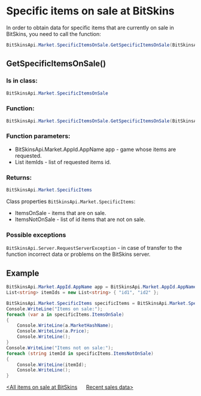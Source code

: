 ﻿# Specific items on sale at BitSkins

In order to obtain data for specific items that are currently on sale in BitSkins, you need to call the function:

```csharp
BitSkinsApi.Market.SpecificItemsOnSale.GetSpecificItemsOnSale(BitSkinsApi.Market.AppId.AppName app, List<string> itemIds);
```

## GetSpecificItemsOnSale()

### Is in class:

```csharp
BitSkinsApi.Market.SpecificItemsOnSale
```

### Function:

```csharp
BitSkinsApi.Market.SpecificItemsOnSale.GetSpecificItemsOnSale(BitSkinsApi.Market.AppId.AppName app, List<string> itemIds);
```

### Function parameters:

* BitSkinsApi.Market.AppId.AppName app - game whose items are requested.
* List<string> itemIds - list of requested items id.

### Returns:

```csharp
BitSkinsApi.Market.SpecificItems
```

Class properties ```BitSkinsApi.Market.SpecificItems```:
* ItemsOnSale - items that are on sale.
* ItemsNotOnSale - list of id items that are not on sale.

### Possible exceptions
```BitSkinsApi.Server.RequestServerException``` - in case of transfer to the function incorrect data or problems on the BitSkins server.

## Example

```csharp
BitSkinsApi.Market.AppId.AppName app = BitSkinsApi.Market.AppId.AppName.CounterStrikGlobalOffensive;
List<string> itemIds = new List<string> { "id1", "id2" };

BitSkinsApi.Market.SpecificItems specificItems = BitSkinsApi.Market.SpecificItemsOnSale.GetSpecificItemsOnSale(app, itemIds);
Console.WriteLine("Items on sale:");
foreach (var a in specificItems.ItemsOnSale)
{
    Console.WriteLine(a.MarketHashName);
    Console.WriteLine(a.Price);
    Console.WriteLine();
}
Console.WriteLine("Items not on sale:");
foreach (string itemId in specificItems.ItemsNotOnSale)
{
    Console.WriteLine(itemId);
    Console.WriteLine();
}
```

[<All items on sale at BitSkins](https://github.com/Captious99/BitSkinsApi/blob/master/docs/eng/market/inventory_on_sale.md) &nbsp;&nbsp;&nbsp;&nbsp; [Recent sales data>](https://github.com/Captious99/BitSkinsApi/blob/master/docs/eng/market/recent_sale.md)